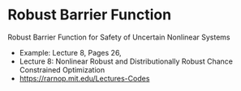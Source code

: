 # Robust Barrier Function
Robust Barrier Function for Safety of Uncertain Nonlinear Systems

- Example: Lecture 8, Pages 26,
- Lecture 8: Nonlinear Robust and Distributionally Robust Chance Constrained Optimization
- https://rarnop.mit.edu/Lectures-Codes
